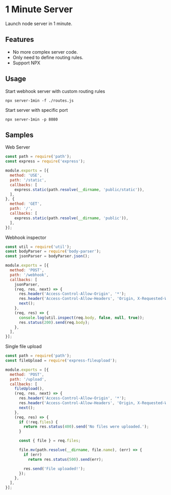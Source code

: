 # 1 Minute Server

Launch node server in 1 minute.

## Features

- No more complex server code.
- Only need to define routing rules.
- Support NPX

## Usage

Start webhook server with custom routing rules

```
npx server-1min -f ./routes.js
```

Start server with specific port

```
npx server-1min -p 8080
```

## Samples

Web Server

```js
const path = require('path');
const express = require('express');

module.exports = [{
  method: 'USE',
  path: '/static',
  callbacks: [
    express.static(path.resolve(__dirname, 'public/static')),
  ],
}, {
  method: 'GET',
  path: '/',
  callbacks: [
    express.static(path.resolve(__dirname, 'public')),
  ],
}];
```

Webhook inspector

```js
const util = require('util');
const bodyParser = require('body-parser');
const jsonParser = bodyParser.json();

module.exports = [{
  method: 'POST',
  path: '/webhook',
  callbacks: [
    jsonParser,
    (req, res, next) => {
      res.header('Access-Control-Allow-Origin', '*');
      res.header('Access-Control-Allow-Headers', 'Origin, X-Requested-With, Content-Type, Accept');
      next();
    },
    (req, res) => {
      console.log(util.inspect(req.body, false, null, true));
      res.status(200).send(req.body);
    },
  ],
}];
```

Single file upload

```js
const path = require('path');
const fileUpload = require('express-fileupload');

module.exports = [{
  method: 'POST',
  path: '/upload',
  callbacks: [
    fileUpload(),
    (req, res, next) => {
      res.header('Access-Control-Allow-Origin', '*');
      res.header('Access-Control-Allow-Headers', 'Origin, X-Requested-With, Content-Type, Accept');
      next();
    },
    (req, res) => {
      if (!req.files) {
        return res.status(400).send('No files were uploaded.');
      }

      const { file } = req.files;

      file.mv(path.resolve(__dirname, file.name), (err) => {
        if (err)
          return res.status(500).send(err);

        res.send('File uploaded!');
      });
    },
  ],
}];
```
